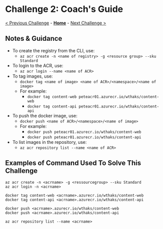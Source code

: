 # Challenge 2: Coach's Guide

[< Previous Challenge](./01-containers.md) - **[Home](README.md)** - [Next Challenge >](./03-k8sintro.md)

## Notes & Guidance

- To create the registry from the CLI, use: 
    - `az acr create -n <name of registry> -g <resource group> --sku Standard`
- To login to the ACR, use: 
    - `az acr login --name <name of ACR>`
- To tag images, use: 
    - `docker tag <name of image> <name of ACR>/<namespace>/<name of image>`
    - For example: 
        - `docker tag content-web peteacr01.azurecr.io/wthaks/content-web`
        - `docker tag content-api peteacr01.azurecr.io/wthaks/content-api`
- To push the docker image, use: 
    - `docker push <name of ACR>/<namespace>/<name of image> `
    - For example: 
        - `docker push peteacr01.azurecr.io/wthaks/content-web `
        - `docker push peteacr01.azurecr.io/wthaks/content-api`
- To list images in the repository, use:
    - `az acr repository list --name <name of ACR>`


## Examples of Command Used To Solve This Challenge

```
az acr create -n <acrname> -g <ressourcegroup> --sku Standard
az acr login -n <acrname>

docker tag content-web <acrname>.azurecr.io/wthaks/content-web
docker tag content-api <acrname>.azurecr.io/wthaks/content-api

docker push <acrname>.azurecr.io/wthaks/content-web
docker push <acrname>.azurecr.io/wthaks/content-api

az acr repository list --name <acrname>
```
